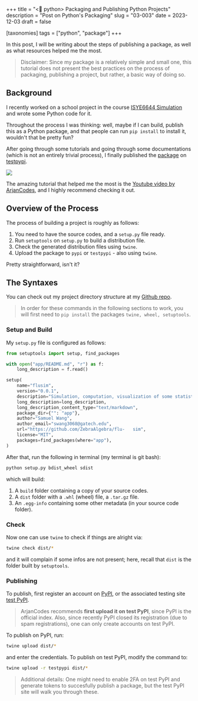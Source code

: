 +++
title = "<🐍 python> Packaging and Publishing Python Projects"
description = "Post on Python's Packaging"
slug = "03-003"
date = 2023-12-03
draft = false

[taxonomies]
tags = ["python", "package"]
+++

In this post, I will be writing about the steps of publishing a package, as well as what resources helped me the most.

> Disclaimer: Since my package is a relatively simple and small one, this tutorial does not present the best practices on the process of packaging, publishing a project, but rather, a basic way of doing so.

## Background

I recently worked on a school project in the course [ISYE6644 Simulation](https://omscs.gatech.edu/isye-6644-simulation-and-modeling-engineering-and-science) and wrote some Python code for it.

Throughout the process I was thinking: well, maybe if I can build, publish this as a Python package, and that people can run `pip install` to install it, wouldn't that be pretty fun?

After going through some tutorials and going through some documentations (which is not an entirely trivial process), I finally published the [package](https://test.pypi.org/project/flusim/) on [testpypi](https://test.pypi.org/).

![](../flusim.png)

The amazing tutorial that helped me the most is the [Youtube video by ArjanCodes](https://www.youtube.com/watch?v=5KEObONUkik&t=936s&pp=ygUZYXJqYW5jb2RlcyBweXRob24gcGFja2FnZQ%3D%3D), and I highly recommend checking it out.

## Overview of the Process

The process of building a project is roughly as follows:

1. You need to have the source codes, and a `setup.py` file ready.
2. Run `setuptools` on `setup.py` to build a distribution file.
3. Check the generated distribution files using `twine`.
4. Upload the package to `pypi` or `testpypi` - also using `twine`.

Pretty straightforward, isn't it?

## The Syntaxes

You can check out my project directory structure at my [Github repo](https://github.com/ZebraAlgebra/flusim).

> In order for these commands in the following sections to work, you will first need to `pip install` the packages `twine, wheel, setuptools`.

### Setup and Build

My `setup.py` file is configured as follows:

```python
from setuptools import setup, find_packages

with open("app/README.md", "r") as f:
    long_description = f.read()

setup(
    name="flusim",
    version="0.0.1",
    description="Simulation, computation, visualization of some statistics for a small-scale flu-spread problem.",
    long_description=long_description,
    long_description_content_type="text/markdown",
    package_dir={"": "app"},
    author="Samuel Wang",
    author_email="swang3068@gatech.edu",
    url="https://github.com/ZebraAlgebra/flu-   sim",
    license="MIT",
    packages=find_packages(where="app"),
)
```

After that, run the following in terminal (my terminal is git bash):

```bash
python setup.py bdist_wheel sdist
```

which will build:

1. A `build` folder containing a copy of your source codes.
2. A `dist` folder with a `.whl` (wheel) file, a `.tar.gz` file.
3. An `.egg-info` containing some other metadata (in your source code folder).

### Check

Now one can use `twine` to check if things are alright via:

```bash
twine check dist/*
```

and it will complain if some infos are not present; here, recall that `dist` is the folder built by `setuptools`.

### Publishing

To publish, first register an account on [PyPI](https://pypi.org/), or the associated testing site [test PyPI](https://test.pypi.org/).

> ArjanCodes recommends **first upload it on test PyPI**, since PyPI is the official index. Also, since recently PyPI closed its registration (due to spam registrations), one can only create accounts on test PyPI.

To publish on PyPI, run:

```bash
twine upload dist/*
```

and enter the credentials. To publish on test PyPI, modify the command to:

```bash
twine upload -r testpypi dist/*
```

> Additional details: One might need to enable 2FA on test PyPI and generate tokens to succesfully publish a package, but the test PyPI site will walk you through these.
